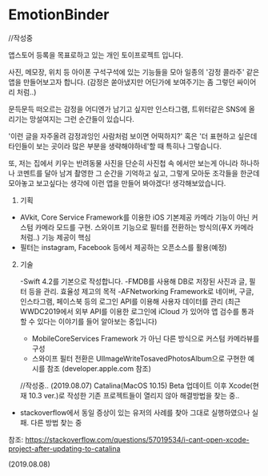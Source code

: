 # EmotionBinder

//작성중


앱스토어 등록을 목표로하고 있는 개인 토이프로젝트 입니다.

사진, 메모장, 위치 등 아이폰 구석구석에 있는 기능들을 모아 일종의 '감정 콜라주' 같은 앱을 만들어보고자 합니다.
(감정은 쏟아냈지만 어딘가에 보여주기는 좀 그렇던 싸이어리 처럼..)

문득문득 떠오르는 감정을 어디엔가 남기고 싶지만 인스타그램, 트위터같은 SNS에 올리기는 망설여지는 그런 순간들이 있습니다.

'이런 글을 자주올려 감정과잉인 사람처럼 보이면 어떡하지?' 혹은 '더 표현하고 싶은데 타인들이 보는 곳이라 많은 부분을 생략해야하네'할 때 특히나 그렇습니다.

또, 저는 집에서 키우는 반려동물 사진을 단순히 사진첩 속 에서만 보는게 아니라 하나하나 코멘트를 달아 남겨 촬영한 그 순간을 기억하고 싶고, 그렇게 모아둔 조각들을
한군데 모아놓고 보고싶다는 생각에 이런 앱을 만들어 봐야겠다! 생각해보았습니다.


1. 기획
  - AVkit, Core Service Framework를 이용한 iOS 기본제공 카메라 기능이 아닌 커스텀 카메라 모드를 구현. 스와이프 기능으로 필터를 전환하는 방식의(푸X 카메라 처럼..) 기능 제공이 핵심
  - 필터는 instagram, Facebook 등에서 제공하는 오픈소스를 활용(예정)
  

2. 기술
   
   -Swift 4.2를 기본으로 작성합니다.
   -FMDB를 사용해 DB로 저장된 사진과 글, 필터 등을 관리. 효율성 제고의 목적
   -AFNetworking Framework로 네이버, 구글, 인스타그램, 페이스북 등의 로그인 API를 이용해 사용자 데이터를 관리
    (최근 WWDC2019에서 외부 API를 이용한 로그인에 iCloud 가 있어야 앱 검수를 통과할 수 있다는 이야기를 들어 알아보는 중입니다)
   - MobileCoreServices Framework 가 아닌 다른 방식으로 커스텀 카메라뷰를 구성
   - 스와이프 필터 전환은 UIImageWriteTosavedPhotosAlbum으로 구현한 예시를 참조 (developer.apple.com 참조)
   
   
   
   //작성중..
(2019.08.07) Catalina(MacOS 10.15) Beta 업데이트 이후 Xcode(현재 10.3 ver.)로 작성한 기존 프로젝트들이 열리지 않아 해결방법을 찾는 중..
- stackoverflow에서 동일 증상이 있는 유저의 사례를 찾아 그대로 실행하였으나 실패. 다른 방법 찾는 중

참조: https://stackoverflow.com/questions/57019534/i-cant-open-xcode-project-after-updating-to-catalina

(2019.08.08)
